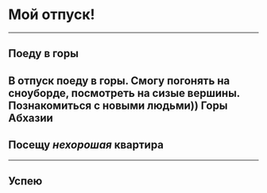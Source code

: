 # Мой отпуск!
---
## Поеду в **горы**
В отпуск поеду в горы. Смогу погонять на сноуборде, посмотреть на сизые вершины. Познакомиться с новыми людьми))
Горы Абхазии
---
## Посещу **_нехорошая_ квартира**

---
## Успею








